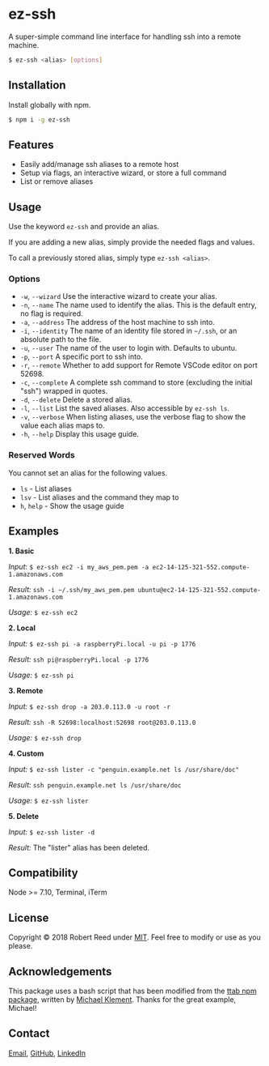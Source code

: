 # ez-ssh

A super-simple command line interface for handling ssh into a remote machine.

```bash
$ ez-ssh <alias> [options]
```

## Installation

Install globally with npm.

```bash
$ npm i -g ez-ssh
```

## Features

  * Easily add/manage ssh aliases to a remote host
  * Setup via flags, an interactive wizard, or store a full command
  * List or remove aliases

## Usage

Use the keyword `ez-ssh` and provide an alias.

If you are adding a new alias, simply provide the needed flags and values.

To call a previously stored alias, simply type `ez-ssh <alias>`.

### Options

  * `-w`, `--wizard`     Use the interactive wizard to create your alias.
  * `-n`, `--name`       The name used to identify the alias. This is the default entry, no flag is required.
  * `-a`, `--address`    The address of the host machine to ssh into.
  * `-i`, `--identity`   The name of an identity file stored in `~/.ssh`, or an absolute path to the file.
  * `-u`, `--user`       The name of the user to login with. Defaults to ubuntu.
  * `-p`, `--port`       A specific port to ssh into.
  * `-r`, `--remote`     Whether to add support for Remote VSCode editor on port 52698.
  * `-c`, `--complete`   A complete ssh command to store (excluding the initial "ssh") wrapped in quotes.
  * `-d`, `--delete`     Delete a stored alias.
  * `-l`, `--list`       List the saved aliases. Also accessible by `ez-ssh ls`.
  * `-v`, `--verbose`    When listing aliases, use the verbose flag to show the value each alias maps to.
  * `-h`, `--help`       Display this usage guide.

### Reserved Words

You cannot set an alias for the following values.

  * `ls` - List aliases
  * `lsv` - List aliases and the command they map to
  * `h`, `help` - Show the usage guide

## Examples

**1. Basic**

*Input*:  `$ ez-ssh ec2 -i my_aws_pem.pem -a ec2-14-125-321-552.compute-1.amazonaws.com`


*Result:* `ssh -i ~/.ssh/my_aws_pem.pem ubuntu@ec2-14-125-321-552.compute-1.amazonaws.com`

*Usage:*  `$ ez-ssh ec2`
    
**2. Local**      

*Input:*  `$ ez-ssh pi -a raspberryPi.local -u pi -p 1776`

*Result:* `ssh pi@raspberryPi.local -p 1776`           

*Usage:*  `$ ez-ssh pi`        
    
    
**3. Remote**      

*Input:*  `$ ez-ssh drop -a 203.0.113.0 -u root -r`    

*Result:* `ssh -R 52698:localhost:52698 root@203.0.113.0`

*Usage:*  `$ ez-ssh drop`
    
    
**4. Custom**      

*Input:*  `$ ez-ssh lister -c "penguin.example.net ls /usr/share/doc"`

*Result:* `ssh penguin.example.net ls /usr/share/doc`  

*Usage:*  `$ ez-ssh lister`      
    
    
**5. Delete**      

*Input:*  `$ ez-ssh lister -d` 

*Result:* The "lister" alias has been deleted.       

## Compatibility

Node >= 7.10, Terminal, iTerm

## License

Copyright &copy; 2018 Robert Reed under [MIT](https://spdx.org/licenses/MIT#licenseText). Feel free to modify or use as you please.

## Acknowledgements

This package uses a bash script that has been modified from the [ttab npm package](https://www.npmjs.com/package/ttab), written by [Michael Klement](mklement0@gmail.com). Thanks for the great example, Michael!

## Contact

[Email](robert.mc.reed@gmail.com), [GitHub](https://github.com/RobertMcReed), [LinkedIn](https://www.linkedin.com/in/robertmcreed/)
